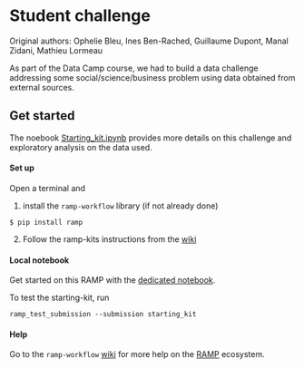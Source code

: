 # Student challenge

Original authors: Ophelie Bleu, Ines Ben-Rached, Guillaume Dupont, Manal Zidani, Mathieu Lormeau

As part of the Data Camp course, we had to build  a data challenge addressing some social/science/business
problem using data obtained from external sources. 

## Get started

The  noebook [Starting_kit.ipynb](https://github.com/gouzmi/Bank-Telemarketing/blob/main/starting_kit.ipynb)
provides more details on this challenge and exploratory analysis on the data used.


#### Set up

Open a terminal and

1. install the `ramp-workflow` library (if not already done)
  ```
  $ pip install ramp
  ```
  
2. Follow the ramp-kits instructions from the [wiki](https://github.com/paris-saclay-cds/ramp-workflow/wiki/Getting-started-with-a-ramp-kit)

#### Local notebook

Get started on this RAMP with the [dedicated notebook](beer_rec_ramp_startingkit.ipynb).

To test the starting-kit, run


```
ramp_test_submission --submission starting_kit
```


#### Help
Go to the `ramp-workflow` [wiki](https://github.com/paris-saclay-cds/ramp-workflow/wiki) for more help on the [RAMP](http:www.ramp.studio) ecosystem.


